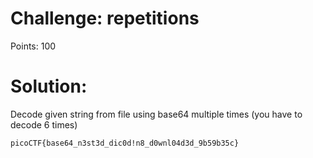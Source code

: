 # Challenge: repetitions
Points: 100

# Solution:
Decode given string from file using base64 multiple times (you have to decode 6 times)

```picoCTF{base64_n3st3d_dic0d!n8_d0wnl04d3d_9b59b35c}```
